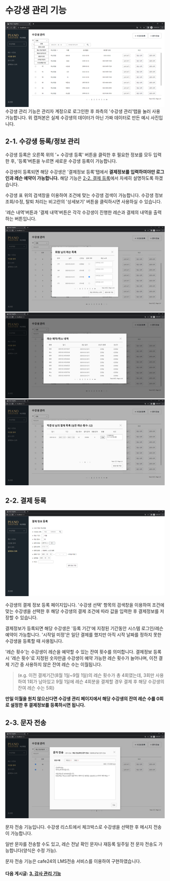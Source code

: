 # 수강생 관리 기능
![user-management.png](./user-management.png)
수강생 관리 기능은 관리자 계정으로 로그인한 후 좌측의 '수강생 관리'탭을 눌러 사용 가능합니다.
위 캡처본은 실제 수강생의 데이터가 아닌 가짜 데이터로 만든 예시 사진입니다.

## 2-1. 수강생 등록/정보 관리

수강생 등록은 오른쪽 위의 '+ 수강생 등록' 버튼을 클릭한 후 필요한 정보를 모두 입력한 후, 
'등록'버튼을 누르면 새로운 수강생 등록이 가능합니다.

수강생이 등록되면 해당 수강생은 '결제정보 등록'탭에서 **결제정보를 입력하여야만 로그인과 레슨 예약이 가능합니다.**
해당 기능은 [2-2. 결제 등록](#2-2-결제-등록)에서 자세히 설명하도록 하겠습니다.

수강생 표 위의 검색창을 이용하여 조건에 맞는 수강생 검색이 가능합니다. 수강생 정보 조회/수정, 탈퇴 처리는 비고란의
'상세보기' 버튼을 클릭하시면 사용하실 수 있습니다.

'레슨 내역'버튼과 '결제 내역'버튼은 각각 수강생이 진행한 레슨과 결제의 내역을 출력하는 버튼입니다.

![img.png](./lesson-list.png)
![img.png](./lesson-reservation-list.png)
![img.png](./payment-list.png)

## 2-2. 결제 등록

![img.png](./add-payment.png)

수강생의 결제 정보 등록 페이지입니다. '수강생 선택' 항목의 검색창을 이용하여 조건에 맞는 수강생을 선택한 후
해당 수강생의 결제 조건에 따라 값을 입력한 후 결제정보를 저장할 수 있습니다.

결제정보가 등록되면 해당 수강생은 '등록 기간'에 지정된 기간동안 시스템 로그인/레슨 예약이 가능합니다.
'시작일 미정'은 일단 결제를 했지만 아직 시작 날짜를 정하지 못한 수강생을 등록할 때 사용됩니다.

'레슨 횟수'는 수강생이 레슨을 예약할 수 있는 잔여 횟수를 의미합니다. 결제정보 등록 시 '레슨 횟수'로 지정된 숫자만큼
수강생이 예약 가능한 레슨 횟수가 늘어나며, 이전 결제 기간 중 사용하지 않은 잔여 레슨 수는 이월됩니다.
> (e.g. 이전 결제기간(8월 1일~9월 1일)의 레슨 횟수가 총 4회였는데, 3회만 사용하여 1회가 남아있고 
9월 1일에 레슨 4회분을 결제할 경우 결제 후 해당 수강생의 잔여 레슨 수는 5회)

**만일 이월을 원치 않으신다면 수강생 관리 페이지에서 해당 수강생의 잔여 레슨 수를 0회로 설정한 후 
결제정보를 등록하시면 됩니다.**


## 2-3. 문자 전송

![img.png](./message-send.png)

문자 전송 기능입니다. 수강생 리스트에서 체크박스로 수강생을 선택한 후 메시지 전송이 가능합니다.

일반 문자를 전송할 수도 있고, 레슨 전날 확인 문자나 재등록 일주일 전 문자 전송도 가능합니다(양식은 수정 가능).

문자 전송 기능은 cafe24의 LMS전송 서비스를 이용하여 구현하였습니다. 

#### 다음 게시글: [3. 강사 관리 기능](../teacher_management/TEACHER_MANAGEMENT.md)